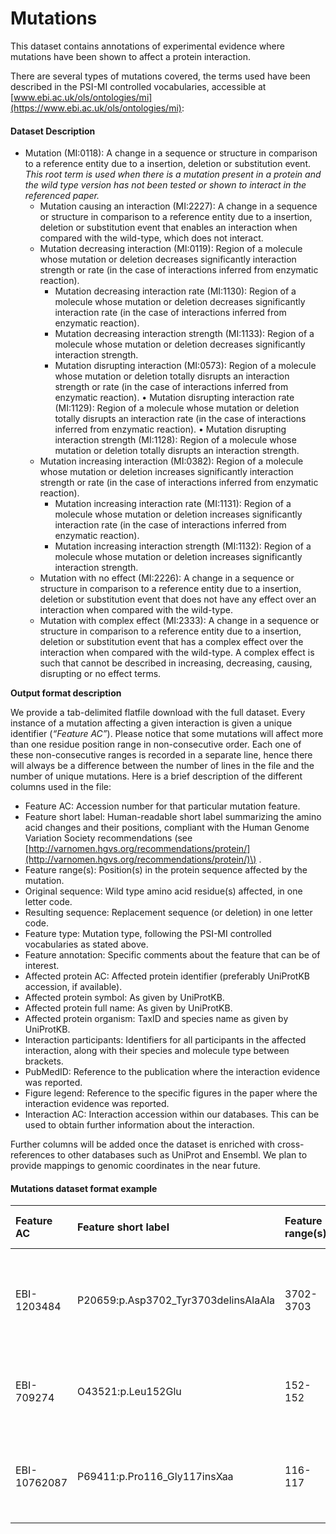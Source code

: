 # Mutations

This dataset contains annotations of experimental evidence where mutations have been shown to affect a protein interaction.

There are several types of mutations covered, the terms used have been described in the PSI-MI controlled vocabularies, accessible at [www.ebi.ac.uk/ols/ontologies/mi](https://www.ebi.ac.uk/ols/ontologies/mi):

#### Dataset Description

* Mutation \(MI:0118\): A change in a sequence or structure in comparison to a reference entity due to a insertion, deletion or substitution event. _This root term is used when there is a mutation present in a protein and the wild type version has not been tested or shown to interact in the referenced paper._
  * Mutation causing an interaction \(MI:2227\): A change in a sequence or structure in comparison to a reference entity due to a insertion, deletion or substitution event that enables an interaction when compared with the wild-type, which does not interact.
  * Mutation decreasing interaction \(MI:0119\): Region of a molecule whose mutation or deletion decreases significantly interaction strength or rate \(in the case of interactions inferred from enzymatic reaction\).
    * Mutation decreasing interaction rate \(MI:1130\): Region of a molecule whose mutation or deletion decreases significantly interaction rate \(in the case of interactions inferred from enzymatic reaction\).
    * Mutation decreasing interaction strength \(MI:1133\): Region of a molecule whose mutation or deletion decreases significantly interaction strength.
    * Mutation disrupting interaction \(MI:0573\): Region of a molecule whose mutation or deletion totally disrupts an interaction strength or rate \(in the case of interactions inferred from enzymatic reaction\). • Mutation disrupting interaction rate \(MI:1129\): Region of a molecule whose mutation or deletion totally disrupts an interaction rate \(in the case of interactions inferred from enzymatic reaction\). • Mutation disrupting interaction strength \(MI:1128\): Region of a molecule whose mutation or deletion totally disrupts an interaction strength. 
  * Mutation increasing interaction \(MI:0382\): Region of a molecule whose mutation or deletion increases significantly interaction strength or rate \(in the case of interactions inferred from enzymatic reaction\).
    * Mutation increasing interaction rate \(MI:1131\): Region of a molecule whose mutation or deletion increases significantly interaction rate \(in the case of interactions inferred from enzymatic reaction\).
    * Mutation increasing interaction strength \(MI:1132\): Region of a molecule whose mutation or deletion increases significantly interaction strength.
  * Mutation with no effect \(MI:2226\): A change in a sequence or structure in comparison to a reference entity due to a insertion, deletion or substitution event that does not have any effect over an interaction when compared with the wild-type.
  * Mutation with complex effect \(MI:2333\): A change in a sequence or structure in comparison to a reference entity due to a insertion, deletion or substitution event that has a complex effect over the interaction when compared with the wild-type. A complex effect is such that cannot be described in increasing, decreasing, causing, disrupting or no effect terms.

**Output format description**

We provide a tab-delimited flatfile download with the full dataset. Every instance of a mutation affecting a given interaction is given a unique identifier \(_“Feature AC”_\). Please notice that some mutations will affect more than one residue position range in non-consecutive order. Each one of these non-consecutive ranges is recorded in a separate line, hence there will always be a difference between the number of lines in the file and the number of unique mutations. Here is a brief description of the different columns used in the file:

* Feature AC: Accession number for that particular mutation feature.
* Feature short label: Human-readable short label summarizing the amino acid changes and their positions, compliant with the Human Genome Variation Society recommendations \(see [http://varnomen.hgvs.org/recommendations/protein/](http://varnomen.hgvs.org/recommendations/protein/)\) .
* Feature range\(s\): Position\(s\) in the protein sequence affected by the mutation.
* Original sequence: Wild type amino acid residue\(s\) affected, in one letter code.
* Resulting sequence: Replacement sequence \(or deletion\) in one letter code.
* Feature type: Mutation type, following the PSI-MI controlled vocabularies as stated above.
* Feature annotation: Specific comments about the feature that can be of interest.
* Affected protein AC: Affected protein identifier \(preferably UniProtKB accession, if available\).
* Affected protein symbol: As given by UniProtKB.
* Affected protein full name: As given by UniProtKB.
* Affected protein organism: TaxID and species name as given by UniProtKB.
* Interaction participants: Identifiers for all participants in the affected interaction, along with their species and molecule type between brackets.
* PubMedID: Reference to the publication where the interaction evidence was reported.
* Figure legend: Reference to the specific figures in the paper where the interaction evidence was reported.
* Interaction AC: Interaction accession within our databases. This can be used to obtain further information about the interaction.

Further columns will be added once the dataset is enriched with cross-references to other databases such as UniProt and Ensembl. We plan to provide mappings to genomic coordinates in the near future. 

#### Mutations dataset format example

| Feature AC | Feature short label | Feature range\(s\) | Original sequence | Resulting sequence | Feature type | Feature annotation | Affected protein AC | Affected protein symbol | Affected protein full name | Affected protein organism | Interaction participants | PubMedID | Figure legend | Interaction AC |
| :--- | :--- | :--- | :--- | :--- | :--- | :--- | :--- | :--- | :--- | :--- | :--- | :--- | :--- | :--- |
| EBI-1203484 | P20659:p.Asp3702\_Tyr3703delinsAlaAla | 3702-3703 | DY | AA | mutation decreasing strength\(MI:1133\) |  | uniprotkb:P20659 | TRX | Histone-lysine N-methyltransferase trithorax \(EC 2.1.1.43\) \(Lysine N-methyltransferase 2A\) | 7227 - Drosophile melanogaster \(Fruit fly\) | uniprotkb:P20659 \(protein, 7227 - Drosophile melanogaster \(Fruit fly\)\) | 10656681 | 5A | EBI-1203452 |
| EBI-709274 | O43521:p.Leu152Glu | 152-152 | L | E | mutation decreasing\(MI:0119\) |  | uniprotkb:O43521 | B2L11 | Bcl-2-like protein 11 \(Bcl2-L-11\) \(Bcl2-interacting mediator of cell death\) | 9606 - Homo sapiens | uniprotkb:O43521\(protein, 9606 - Homo sapiens\);uniprotkb:P97287\(protein, 10090 - Mus musculus\) | 15694340 |  | EBI-709266 |
| EBI-10762087 | P69411:p.Pro116\_Gly117insXaa | 116-117 | PG | PXG | mutation\(MI:0118\) | comment:Feature - insertion of crosslinkable amino acid p-benzoyl-L-phenylalanine \(pBpa\) | uniprotkb:P69411 | RCSF | Outer membrane lipoprotein RcsF | 83333 - Escherichia coli \(strain K12\) | uniprotkb:P69411 \(protein, 83333 - Escherichia coli \(strain K12\)\);uniprotkb:P0A940 \(protein, 83333 - Escherichia coli \(strain K12\)\) | 25525882 | Fig. 2C Supp Fig.3D | EBI-10761554 |

  


